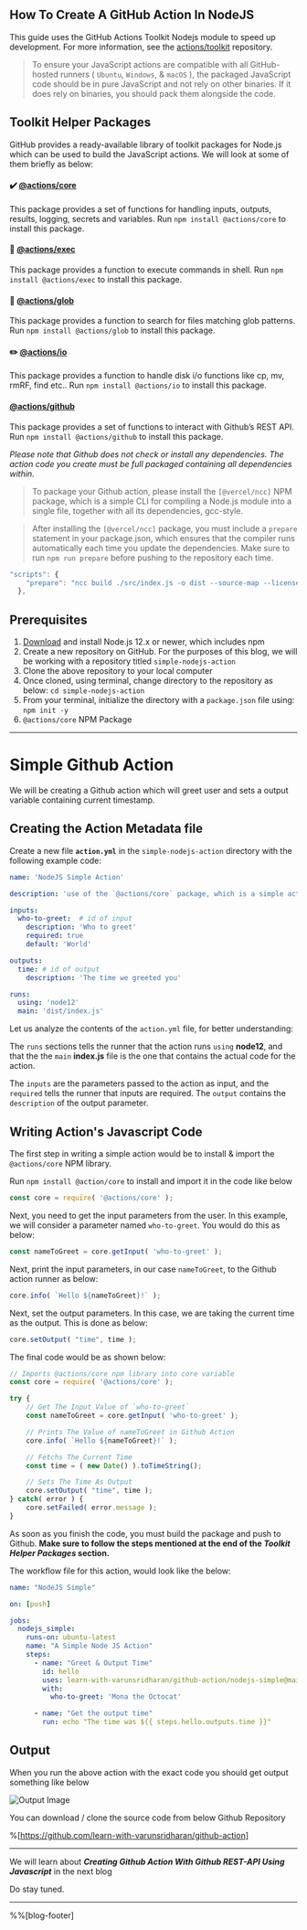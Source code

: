 ## How To Create A GitHub Action In NodeJS

This guide uses the GitHub Actions Toolkit Nodejs module to speed up development. For more information, see the [actions/toolkit](https://github.com/actions/toolkit) repository.

> To ensure your JavaScript actions are compatible with all GitHub-hosted runners ( `Ubuntu`, `Windows`, & `macOS` ), the packaged JavaScript code should be in pure JavaScript and not rely on other binaries. 
> If it does rely on binaries, you should pack them alongside the code.

## Toolkit Helper Packages
GitHub provides a ready-available library of toolkit packages for Node.js which can be used to build the JavaScript actions. We will look at some of them briefly as below:

#### ✔️ [@actions/core](https://github.com/actions/toolkit/tree/main/packages/core)
This package provides a set of functions for handling inputs, outputs, results, logging, secrets and variables. Run `npm install @actions/core` to install this package.

#### 🏃 [@actions/exec](https://github.com/actions/toolkit/tree/main/packages/exec)
This package provides a function to execute commands in shell. Run `npm install @actions/exec` to install this package.

#### 🍨 [@actions/glob](https://github.com/actions/toolkit/tree/main/packages/glob)
This package provides a function to search for files matching glob patterns. Run `npm install @actions/glob` to install this package.

#### ✏️ [@actions/io](https://github.com/actions/toolkit/tree/main/packages/io)
This package provides a function to handle disk i/o functions like cp, mv, rmRF, find etc.. Run `npm install @actions/io` to install this package.

#### [@actions/github](https://github.com/actions/toolkit/tree/main/packages/github)
This package provides a set of functions to interact with Github’s REST API. Run `npm install @actions/github` to install this package.

_Please note that Github does not check or install any dependencies. The action code you create must be full packaged containing all dependencies within._

> To package your Github action, please install the `[@vercel/ncc]` NPM package, which is a simple CLI for compiling a Node.js module into a single file, together with all its dependencies, gcc-style.

> After installing the `[@vercel/ncc]` package, you must include a `prepare` statement in your package.json, which ensures that the compiler runs automatically each time you update the dependencies. Make sure to run `npm run prepare` before pushing to the repository each time.

```javascript
"scripts": {
    "prepare": "ncc build ./src/index.js -o dist --source-map --license licenses.txt"
  },
```


## Prerequisites
1.	 [Download](https://nodejs.org/en/download/current/)  and install Node.js 12.x or newer, which includes npm
2.	Create a new repository on GitHub. For the purposes of this blog, we will be working with a repository titled `simple-nodejs-action`
3.	Clone the above repository to your local computer
4.	Once cloned, using terminal, change directory to the repository as below:
`cd simple-nodejs-action`
5.	From your terminal, initialize the directory with a `package.json` file using:
`npm init -y`
6. `@actions/core` NPM Package

---

# Simple Github Action
We will be creating a Github action which will greet user and sets a output variable containing current timestamp.

## Creating the Action Metadata file
Create a new file **`action.yml`** in the `simple-nodejs-action` directory with the following example code: 

```yml
name: 'NodeJS Simple Action'

description: 'use of the `@actions/core` package, which is a simple action'

inputs:
  who-to-greet:  # id of input
    description: 'Who to greet'
    required: true
    default: 'World'

outputs:
  time: # id of output
    description: 'The time we greeted you'

runs:
  using: 'node12'
  main: 'dist/index.js'

```


Let us analyze the contents of the `action.yml` file, for better understanding:

The `runs` sections tells the runner that the action runs `using` **node12**, and that the the `main` **index.js** file is the one that contains the actual code for the action.

The `inputs` are the parameters passed to the action as input, and the `required` tells the runner that inputs are required. The `output` contains the `description` of the output parameter.

## Writing Action's Javascript Code

The first step in writing a simple action would be to install & import the `@actions/core` NPM library.

Run `npm install @action/core` to install and import it in the code like below

```javascript
const core = require( '@actions/core' );
```

Next, you need to get the input parameters from the user. In this example, we will consider a parameter named `who-to-greet`. You would do this as below:

```javascript
const nameToGreet = core.getInput( 'who-to-greet' );
```

Next, print the input parameters, in our case `nameToGreet`, to the Github action runner as below:

```javascript
core.info( `Hello ${nameToGreet}!` );
```

Next, set the output parameters. In this case, we are taking the current time as the output. This is done as below:
```javascript
core.setOutput( "time", time );
```

The final code would be as shown below:

```javascript
// Imports @actions/core npm library into core variable
const core = require( '@actions/core' );

try {
	// Get The Input Value of `who-to-greet`
	const nameToGreet = core.getInput( 'who-to-greet' );

	// Prints The Value of nameToGreet in Github Action
	core.info( `Hello ${nameToGreet}!` );

	// Fetchs The Current Time
	const time = ( new Date() ).toTimeString();

	// Sets The Time As Output
	core.setOutput( "time", time );
} catch( error ) {
	core.setFailed( error.message );
}
```

As soon as you finish the code, you must build the package and push to Github. **Make sure to follow the steps mentioned at the end of the _Toolkit Helper Packages_ section.**


The workflow file for this action, would look like the below:

```yml
name: "NodeJS Simple"

on: [push]

jobs:
  nodejs_simple:
    runs-on: ubuntu-latest
    name: "A Simple Node JS Action"
    steps:
      - name: "Greet & Output Time"
        id: hello
        uses: learn-with-varunsridharan/github-action/nodejs-simple@main
        with:
          who-to-greet: 'Mona the Octocat'

      - name: "Get the output time"
        run: echo "The time was ${{ steps.hello.outputs.time }}"
```

## Output

When you run the above action with the exact code you should get output something like below

![Output Image](https://s2.do-spaces.com/2020/Nov/19/1605786108-159.jpg)


You can download / clone the source code from below Github Repository

%[https://github.com/learn-with-varunsridharan/github-action]

---

We will learn about _**Creating Github Action With Github REST-API Using Javascript**_ in the next blog 

Do stay tuned.

---

%%[blog-footer]
